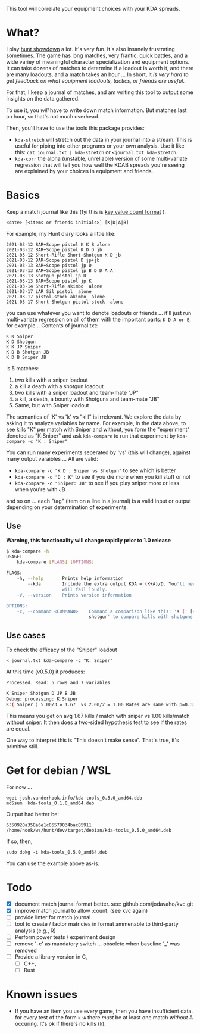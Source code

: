This tool will correlate your equipment choices with your KDA spreads.

# What?

I play [hunt showdown](https://www.huntshowdown.com/) a lot. It's very fun. It's also insanely frustrating sometimes. The game has long matches, very frantic, quick battles, and a wide variey of meaningful character specialization and equipment options. It can take dozens of matches to determine if a loadout is worth it, and there are many loadouts, and a match takes an hour ... In short, it *is very hard to get feedback on what equipment loadouts, tactics, or friends are useful*.

For that, I keep a journal of matches, and am writing this tool to output some insights on the data gathered.

To use it, you *will* have to write down match information. But matches last an hour, so that's not much overhead. 

Then, you'll have to use the tools this package provides:

-  `kda-stretch` will stretch out the data in your journal into a stream. This is useful for piping into other programs or your own analysis. Use it like this: `cat journal.txt | kda-stretch` or `<journal.txt kda-stretch`.
-  `kda-corr` the alpha (unstable, unreliable) version of some multi-variate regression that will tell you how well the KDAB spreads you're seeing are explained by your choices in equipment and friends.


# Basics

Keep a match journal like this (fyi this is [key value count format](https://github.com/jodavaho/kvc) ).

```
<date> [<items or friends initials>] [K|D|A|B]
```

For example, my Hunt diary looks a little like:
```
2021-03-12 BAR+Scope pistol K K B alone
2021-03-12 BAR+Scope pistol K D D jb
2021-03-12 Short-Rifle Short-Shotgun K D jb
2021-03-12 BAR+Scope pistol D jp+jb
2021-03-13 BAR+Scope pistol jp D
2021-03-13 BAR+Scope pistol jp B D D A A
2021-03-13 Shotgun pistol jp D
2021-03-13 BAR+Scope pistol jp K
2021-03-14 Short-Rifle akimbo  alone
2021-03-17 LAR Sil pistol  alone
2021-03-17 pistol-stock akimbo  alone
2021-03-17 Short-Shotgun pistol-stock  alone
```

you can use whatever you want to denote loadouts or friends ... it'll just run multi-variate regression on all of them with the important parts: `K D A or B`, for example...
Contents of journal.txt:

```
K K Sniper
K D Shotgun
K K JP Sniper
K D B Shotgun JB
K D B Sniper JB
```

is 5 matches:

1. two kills with a sniper loadout
2. a kill a death with a shotgun loadout
3. two kills with a sniper loadout and team-mate "JP"
4. a kill, a death, a bounty with Shotguns and team-mate "JB"
5. Same, but with Sniper loadout

The semantics of 'K' vs 'k' vs "kill" is irrelevant. We explore the data by asking it to analyze variables by name. For example, in the  data above, to see kills "K" per match with Sniper and without, you form the "experiment" denoted as "K:Sniper" and ask `kda-compare` to run that experiment by `kda-compare -c "K : Sniper"`

You can run many experiments seperated by 'vs' (this will change), against many output varaibles ... All are valid:

- `kda-compare -c "K D : Sniper vs Shotgun"` to see which is better
- `kda-compare -c "D : K"` to see if you die more when you kill stuff or not
- `kda-compare -c "Sniper: JB"` to see if you play sniper more or less when you're with JB

and so on ... each "tag" (item on a line in a journal) is a valid input or output depending on your determination of experiments.

## Use

**Warning, this functionality will change rapidly prior to 1.0 release**

```bash
$ kda-compare -h
USAGE:
    kda-compare [FLAGS] [OPTIONS]

FLAGS:
    -h, --help       Prints help information
        --kda        Include the extra output KDA = (K+A)/D. You'll need to have K, D, and A entries in your log or this
                     will fail loudly.
    -V, --version    Prints version information

OPTIONS:
    -c, --command <COMMAND>    Command a comparison like this: 'K (: [<item>] vs [<item>] )' e.g., 'K: pistol vs
                               shotgun' to compare kills with shotguns vs pistols. or 'K:pistol' to check pistols vs non-pistols
```


## Use cases

To check the efficacy of the "Sniper" loadout
```
< journal.txt kda-compare -c "K: Sniper"
```

At this time (v0.5.0) it produces:

```bash
Processed. Read: 5 rows and 7 variables

K Sniper Shotgun D JP B JB
Debug: processing: K:Sniper
K:( Sniper ) 5.00/3 = 1.67  vs 2.00/2 = 1.00 Rates are same with p=0.373
```

This means you get on avg 1.67 kills / match with sniper vs 1.00 kills/match without sniper. It  then does a two-sided hypothesis test to see if the rates are equal. 



One way to interpret this is "This doesn't make sense". That's true, it's primitive still.

# Get for debian / WSL

For now ...

```
wget josh.vanderhook.info/kda-tools_0.5.0_amd64.deb 
md5sum  kda-tools_0.1.0_amd64.deb
```
Output had better be:
```
6350920a358a6e1c05579034bac85911  /home/hook/ws/hunt/dev/target/debian/kda-tools_0.5.0_amd64.deb
```

If so, then, 

```
sudo dpkg -i kda-tools_0.5.0_amd64.deb
```

You can use the example above as-is. 

# Todo

- [x] document match journal format better. see: github.com/jodavaho/kvc.git
- [x] improve match journal to allow :count. (see kvc again)
- [ ] provide linter for match journal
- [ ] tool to create / factor matricies in format ammenable to third-party analysis (e.g., R)
- [ ] Perform power tests / experiment design 
- [ ] remove '-c' as mandatory switch ... obsolete when baseline '\_' was removed
- [ ] Provide a library version in C, 
  - [ ] C++, 
  - [ ] Rust

# Known issues

- If you have an item you use every game, then you have insufficient data. for every test of the form `k:A` there *must* be at least one match *without* A occuring. It's ok if there's no kills (`k`).
